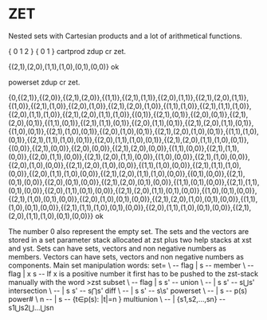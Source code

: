 # ZET
Nested sets with Cartesian products and a lot of arithmetical functions.

{ 0 1 2 } { 0 1 } cartprod zdup cr zet.

{(2,1),(2,0),(1,1),(1,0),(0,1),(0,0)} ok

powerset zdup cr zet.

{0,{(2,1)},{(2,0)},{(2,1),(2,0)},{(1,1)},{(2,1),(1,1)},{(2,0),(1,1)},{(2,1),(2,0),(1,1)},{(1,0)},{(2,1),(1,0)},{(2,0),(1,0)},{(2,1),(2,0),(1,0)},{(1,1),(1,0)},{(2,1),(1,1),(1,0)},{(2,0),(1,1),(1,0)},{(2,1),(2,0),(1,1),(1,0)},{(0,1)},{(2,1),(0,1)},{(2,0),(0,1)},{(2,1),(2,0),(0,1)},{(1,1),(0,1)},{(2,1),(1,1),(0,1)},{(2,0),(1,1),(0,1)},{(2,1),(2,0),(1,1),(0,1)},{(1,0),(0,1)},{(2,1),(1,0),(0,1)},{(2,0),(1,0),(0,1)},{(2,1),(2,0),(1,0),(0,1)},{(1,1),(1,0),(0,1)},{(2,1),(1,1),(1,0),(0,1)},{(2,0),(1,1),(1,0),(0,1)},{(2,1),(2,0),(1,1),(1,0),(0,1)},{(0,0)},{(2,1),(0,0)},{(2,0),(0,0)},{(2,1),(2,0),(0,0)},{(1,1),(0,0)},{(2,1),(1,1),(0,0)},{(2,0),(1,1),(0,0)},{(2,1),(2,0),(1,1),(0,0)},{(1,0),(0,0)},{(2,1),(1,0),(0,0)},{(2,0),(1,0),(0,0)},{(2,1),(2,0),(1,0),(0,0)},{(1,1),(1,0),(0,0)},{(2,1),(1,1),(1,0),(0,0)},{(2,0),(1,1),(1,0),(0,0)},{(2,1),(2,0),(1,1),(1,0),(0,0)},{(0,1),(0,0)},{(2,1),(0,1),(0,0)},{(2,0),(0,1),(0,0)},{(2,1),(2,0),(0,1),(0,0)},{(1,1),(0,1),(0,0)},{(2,1),(1,1),(0,1),(0,0)},{(2,0),(1,1),(0,1),(0,0)},{(2,1),(2,0),(1,1),(0,1),(0,0)},{(1,0),(0,1),(0,0)},{(2,1),(1,0),(0,1),(0,0)},{(2,0),(1,0),(0,1),(0,0)},{(2,1),(2,0),(1,0),(0,1),(0,0)},{(1,1),(1,0),(0,1),(0,0)},{(2,1),(1,1),(1,0),(0,1),(0,0)},{(2,0),(1,1),(1,0),(0,1),(0,0)},{(2,1),(2,0),(1,1),(1,0),(0,1),(0,0)}} ok

The number 0 also represent the empty set. The sets and the vectors are stored in a set parameter stack allocated at zst plus two help stacks at xst and yst. Sets can have sets, vectors and non negative numbers as members. Vectors can have sets, vectors and non negative numbers as components. Main set manipulation words:
set= \ -- flag | s --
member \ -- flag | x s --     If x is a positive number it first has to be pushed to the zst-stack manually with the word >zst
subset \ -- flag | s s' -- 
union \ -- | s s' -- s⋃s'
intersection \ -- | s s' -- s⋂s'
diff \ -- | s s' -- s\s'
powerset \ -- | s -- p(s) 
power# \ n -- | s -- {t∈p(s): |t|=n }
multiunion \ -- | {s1,s2,...,sn} -- s1⋃s2⋃...⋃sn
